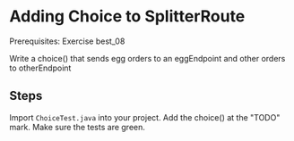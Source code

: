 Adding Choice to SplitterRoute
==============================

Prerequisites: Exercise best_08

Write a choice() that sends egg orders to an eggEndpoint and other orders to otherEndpoint

Steps
-----

Import `ChoiceTest.java` into your project. Add the choice() at the "TODO" mark.
Make sure the tests are green.

